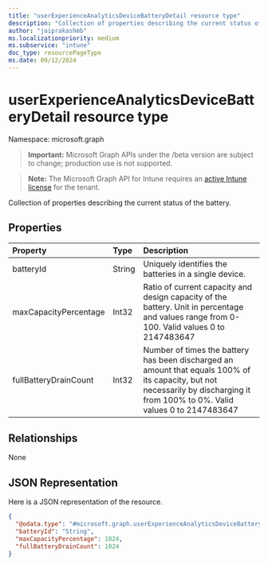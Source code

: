 ```yaml
---
title: "userExperienceAnalyticsDeviceBatteryDetail resource type"
description: "Collection of properties describing the current status of the battery."
author: "jaiprakashmb"
ms.localizationpriority: medium
ms.subservice: "intune"
doc_type: resourcePageType
ms.date: 09/12/2024
---
```


# userExperienceAnalyticsDeviceBatteryDetail resource type

Namespace: microsoft.graph

> **Important:** Microsoft Graph APIs under the /beta version are subject to change; production use is not supported.

> **Note:** The Microsoft Graph API for Intune requires an [active Intune license](https://go.microsoft.com/fwlink/?linkid=839381) for the tenant.

Collection of properties describing the current status of the battery.

## Properties
|Property|Type|Description|
|:---|:---|:---|
|batteryId|String|Uniquely identifies the batteries in a single device.|
|maxCapacityPercentage|Int32|Ratio of current capacity and design capacity of the battery. Unit in percentage and values range from 0-100. Valid values 0 to 2147483647|
|fullBatteryDrainCount|Int32|Number of times the battery has been discharged an amount that equals 100% of its capacity, but not necessarily by discharging it from 100% to 0%. Valid values 0 to 2147483647|

## Relationships
None

## JSON Representation
Here is a JSON representation of the resource.
<!-- {
  "blockType": "resource",
  "@odata.type": "microsoft.graph.userExperienceAnalyticsDeviceBatteryDetail"
}
-->
``` json
{
  "@odata.type": "#microsoft.graph.userExperienceAnalyticsDeviceBatteryDetail",
  "batteryId": "String",
  "maxCapacityPercentage": 1024,
  "fullBatteryDrainCount": 1024
}
```
